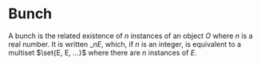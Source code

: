 # Bunch

A bunch is the related existence of $n$ instances of an object $O$ where $n$ is a real number. It is written $\_nE$, which, if $n$ is an integer, is equivalent to a multiset $\set{E, E, ...}$ where there are $n$ instances of $E$.
